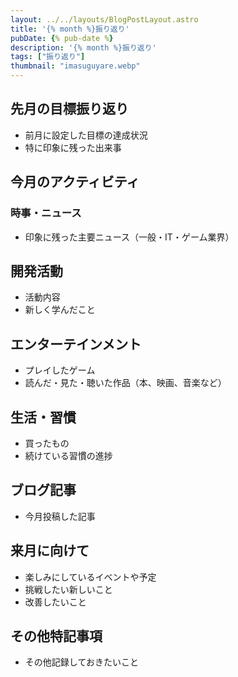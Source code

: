 ```yaml
---
layout: ../../layouts/BlogPostLayout.astro
title: '{% month %}振り返り'
pubDate: {% pub-date %}
description: '{% month %}振り返り'
tags: ["振り返り"]
thumbnail: "imasuguyare.webp"
---
```


## 先月の目標振り返り

- 前月に設定した目標の達成状況
- 特に印象に残った出来事

## 今月のアクティビティ

### 時事・ニュース

- 印象に残った主要ニュース（一般・IT・ゲーム業界）

## 開発活動

- 活動内容
- 新しく学んだこと

## エンターテインメント

- プレイしたゲーム
- 読んだ・見た・聴いた作品（本、映画、音楽など）

## 生活・習慣

- 買ったもの
- 続けている習慣の進捗

## ブログ記事

- 今月投稿した記事

## 来月に向けて

- 楽しみにしているイベントや予定
- 挑戦したい新しいこと
- 改善したいこと

## その他特記事項

- その他記録しておきたいこと
